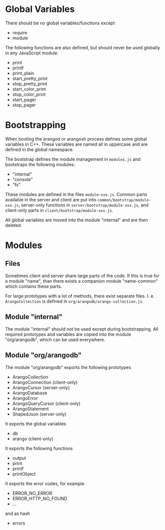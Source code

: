 Global Variables
================

There should be no global variables/functions except

* require
* module

The following functions are also defined, but should never be used globally in
any JavaScript module.

* print
* printf
* print_plain
* start_pretty_print
* stop_pretty_print
* start_color_print
* stop_color_print
* start_pager
* stop_pager

Bootstrapping
=============

When booting the arangod or arangosh process defines some global variables in
C++. These variables are named all in uppercase and are defined in the global
namespace.

The bootstrap defines the module management in `modules.js` and bootstraps
the following modules:

- "internal"
- "console"
- "fs"

These modules are defined in the files `module-xxx.js`. Common parts available
in the server and client are put into `common/bootstrap/module-xxx.js`,
server-only functions in `server/bootstrap/module-xxx.js`, and client-only parts
in `client/bootstrap/module-xxx.js`.

All global variables are moved into the module "internal" and are then deleted.

Modules
=======

Files
-----

Sometimes client and server share large parts of the code. If this is true for a
module "name", than there exists a companion module "name-common" which contains
these parts.

For large prototypes with a lot of methods, there exist separate files. I. e.
`ArangoCollection` is defined in `org/arangodb/arango-collection.js`.

Module "internal"
-----------------

The module "internal" should not be used except during bootstrapping. All
required prototypes and variables are copied into the module "org/arangodb",
which can be used everywhere.

Module "org/arangodb"
---------------------

The module "org/arangodb" exports the following prototypes

- ArangoCollection
- ArangoConnection (client-only)
- ArangoCursor (server-only)
- ArangoDatabase
- ArangoError
- ArangoQueryCursor (client-only)
- ArangoStatement
- ShapedJson (server-only)

It exports the global variables

- db
- arango (client-only)

It exports the following functions

- output
- print
- printf
- printObject

It exports the error codes, for example

- ERROR_NO_ERROR
- ERROR_HTTP_NO_FOUND
- ...

and as hash

- errors
